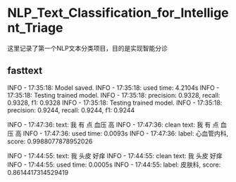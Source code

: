 # NLP_Text_Classification_for_Intelligent_Triage
这里记录了第一个NLP文本分类项目，目的是实现智能分诊

## fasttext

INFO - 17:35:18: Model saved.
INFO - 17:35:18: used time: 4.2104s
INFO - 17:35:18: Testing trained model.
INFO - 17:35:18: precision: 0.9328, recall: 0.9328, f1: 0.9328
INFO - 17:35:18: Testing trained model.
INFO - 17:35:18: precision: 0.9244, recall: 0.9244, f1: 0.9244


INFO - 17:47:36: text: 我 有 点 血压 高
INFO - 17:47:36: clean text: 我 有 点 血压 高
INFO - 17:47:36: used time: 0.0093s
INFO - 17:47:36: label: 心血管内科, score: 0.9988077878952026

INFO - 17:44:55: text: 我 头皮 好痒
INFO - 17:44:55: clean text: 我 头皮 好痒
INFO - 17:44:55: used time: 0.0005s
INFO - 17:44:55: label: 皮肤科, score: 0.8614417314529419